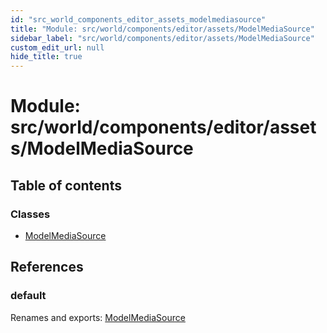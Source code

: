 ```yaml
---
id: "src_world_components_editor_assets_modelmediasource"
title: "Module: src/world/components/editor/assets/ModelMediaSource"
sidebar_label: "src/world/components/editor/assets/ModelMediaSource"
custom_edit_url: null
hide_title: true
---
```


# Module: src/world/components/editor/assets/ModelMediaSource

## Table of contents

### Classes

- [ModelMediaSource](../classes/src_world_components_editor_assets_modelmediasource.modelmediasource.md)

## References

### default

Renames and exports: [ModelMediaSource](../classes/src_world_components_editor_assets_modelmediasource.modelmediasource.md)
